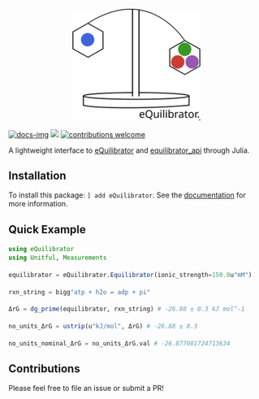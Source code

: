 <br>
<div align="center">
    <img src="docs/src/assets/header.svg?maxAge=0" width="50%">
</div>

[docs-img]:https://img.shields.io/badge/docs-latest-blue.svg
[docs-url]: https://stelmo.github.io/eQuilibrator.jl/dev

[ci-img]: https://github.com/stelmo/eQuilibrator.jl/actions/workflows/ci.yml/badge.svg?branch=main
[ci-url]: https://github.com/stelmo/eQuilibrator.jl/actions/workflows/ci.yml

[cov-img]: https://codecov.io/gh/stelmo/eQuilibrator.jl/branch/main/graph/badge.svg?token=WIQVsI0ZGJ
[cov-url]: https://codecov.io/gh/stelmo/eQuilibrator.jl

[contrib]: https://img.shields.io/badge/contributions-welcome-brightgreen.svg?style=flat

[license-img]: http://img.shields.io/badge/license-MIT-brightgreen.svg?style=flat
[license-url]: LICENSE

[![docs-img]][docs-url] [![][license-img]][license-url] [![contributions welcome][contrib]](https://github.com/stelmo/eQuilibrator.jl/issues)

A lightweight interface to [eQuilibrator](https://equilibrator.weizmann.ac.il/) and [equilibrator_api](https://gitlab.com/equilibrator/equilibrator-api) through Julia.

## Installation

To install this package: `] add eQuilibrator`. See the [documentation](https://stelmo.github.io/eQuilibrator.jl/dev/) for more information.

## Quick Example
```julia
using eQuilibrator
using Unitful, Measurements

equilibrator = eQuilibrator.Equilibrator(ionic_strength=150.0u"mM")

rxn_string = bigg"atp + h2o = adp + pi"

ΔrG = dg_prime(equilibrator, rxn_string) # -26.88 ± 0.3 kJ mol^-1

no_units_ΔrG = ustrip(u"kJ/mol", ΔrG) # -26.88 ± 0.3

no_units_nominal_ΔrG = no_units_ΔrG.val # -26.877081724713634
```

## Contributions
Please feel free to file an issue or submit a PR!
